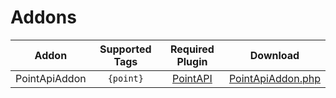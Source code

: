 # Addons
|Addon|Supported Tags|Required Plugin|Download|
|:--:|:--:|:--:|:--:|
|PointApiAddon|`{point}`|[PointAPI](https://www.mediafire.com/file/usbqn1lwyd53f2m/PointAPI_v2.0.9.phar)|[PointApiAddon.php](https://drive.google.com/file/d/1eGIB3Zj2pPnxbpx4FTs9uNoA9tFSYDDo/view?usp=sharing)|
